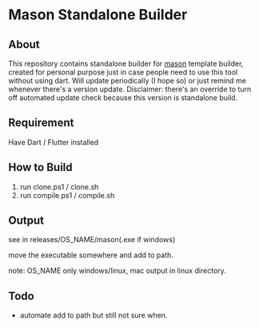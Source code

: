 # Mason Standalone Builder

## About
This repository contains standalone builder for [mason](https://github.com/felangel/mason) template builder, created for personal purpose just in case people need to use this tool without using dart.
Will update periodically (I hope so) or just remind me whenever there's a version update.
Disclaimer: there's an override to turn off automated update check because this version is standalone build.

## Requirement
Have Dart / Flutter installed

## How to Build
1. run clone.ps1 / clone.sh
2. run compile.ps1 / compile.sh

## Output
see in releases/OS_NAME/mason(.exe if windows)

move the executable somewhere and add to path.

note: OS_NAME only windows/linux, mac output in linux directory.

## Todo
- automate add to path but still not sure when.
